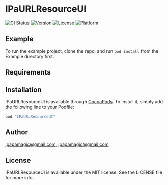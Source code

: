 # IPaURLResourceUI

[![CI Status](http://img.shields.io/travis/ipapamagic@gmail.com/IPaURLResourceUI.svg?style=flat)](https://travis-ci.org/ipapamagic@gmail.com/IPaURLResourceUI)
[![Version](https://img.shields.io/cocoapods/v/IPaURLResourceUI.svg?style=flat)](http://cocoapods.org/pods/IPaURLResourceUI)
[![License](https://img.shields.io/cocoapods/l/IPaURLResourceUI.svg?style=flat)](http://cocoapods.org/pods/IPaURLResourceUI)
[![Platform](https://img.shields.io/cocoapods/p/IPaURLResourceUI.svg?style=flat)](http://cocoapods.org/pods/IPaURLResourceUI)

## Example

To run the example project, clone the repo, and run `pod install` from the Example directory first.

## Requirements

## Installation

IPaURLResourceUI is available through [CocoaPods](http://cocoapods.org). To install
it, simply add the following line to your Podfile:

```ruby
pod "IPaURLResourceUI"
```

## Author

ipapamagic@gmail.com, ipapamagic@gmail.com

## License

IPaURLResourceUI is available under the MIT license. See the LICENSE file for more info.
